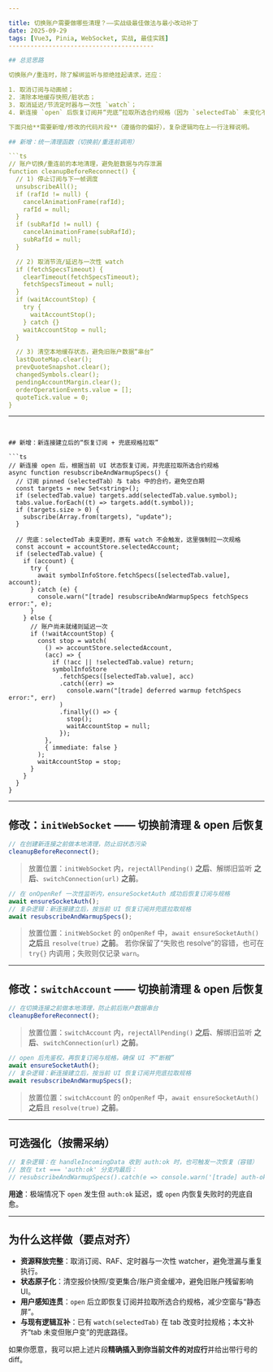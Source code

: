 ```yaml
---

title: 切换账户需要做哪些清理？——实战级最佳做法与最小改动补丁
date: 2025-09-29
tags: [Vue3, Pinia, WebSocket, 实战, 最佳实践]
----------------------------------------

## 总览思路

切换账户/重连时，除了解绑监听与拒绝挂起请求，还应：

1. 取消订阅与动画帧；
2. 清除本地缓存快照/脏状态；
3. 取消延迟/节流定时器与一次性 `watch`；
4. 新连接 `open` 后恢复订阅并“兜底”拉取所选合约规格（因为 `selectedTab` 未变化不会触发已有的 watch）。

下面只给**需要新增/修改的代码片段**（遵循你的偏好），复杂逻辑均在上一行注释说明。

## 新增：统一清理函数（切换前/重连前调用）

```ts
// 账户切换/重连前的本地清理，避免脏数据与内存泄漏
function cleanupBeforeReconnect() {
  // 1) 停止订阅与下一帧调度
  unsubscribeAll();
  if (rafId != null) {
    cancelAnimationFrame(rafId);
    rafId = null;
  }
  if (subRafId != null) {
    cancelAnimationFrame(subRafId);
    subRafId = null;
  }

  // 2) 取消节流/延迟与一次性 watch
  if (fetchSpecsTimeout) {
    clearTimeout(fetchSpecsTimeout);
    fetchSpecsTimeout = null;
  }
  if (waitAccountStop) {
    try {
      waitAccountStop();
    } catch {}
    waitAccountStop = null;
  }

  // 3) 清空本地缓存状态，避免旧账户数据“串台”
  lastQuoteMap.clear();
  prevQuoteSnapshot.clear();
  changedSymbols.clear();
  pendingAccountMargin.clear();
  orderOperationEvents.value = [];
  quoteTick.value = 0;
}
```

---
```


## 新增：新连接建立后的“恢复订阅 + 兜底规格拉取”

```ts
// 新连接 open 后，根据当前 UI 状态恢复订阅，并兜底拉取所选合约规格
async function resubscribeAndWarmupSpecs() {
  // 订阅 pinned（selectedTab）与 tabs 中的合约，避免空白期
  const targets = new Set<string>();
  if (selectedTab.value) targets.add(selectedTab.value.symbol);
  tabs.value.forEach((t) => targets.add(t.symbol));
  if (targets.size > 0) {
    subscribe(Array.from(targets), "update");
  }

  // 兜底：selectedTab 未变更时，原有 watch 不会触发，这里强制拉一次规格
  const account = accountStore.selectedAccount;
  if (selectedTab.value) {
    if (account) {
      try {
        await symbolInfoStore.fetchSpecs([selectedTab.value], account);
      } catch (e) {
        console.warn("[trade] resubscribeAndWarmupSpecs fetchSpecs error:", e);
      }
    } else {
      // 账户尚未就绪则延迟一次
      if (!waitAccountStop) {
        const stop = watch(
          () => accountStore.selectedAccount,
          (acc) => {
            if (!acc || !selectedTab.value) return;
            symbolInfoStore
              .fetchSpecs([selectedTab.value], acc)
              .catch((err) =>
                console.warn("[trade] deferred warmup fetchSpecs error:", err)
              )
              .finally(() => {
                stop();
                waitAccountStop = null;
              });
          },
          { immediate: false }
        );
        waitAccountStop = stop;
      }
    }
  }
}
```

---

## 修改：`initWebSocket` —— 切换前清理 & open 后恢复

```ts
// 在创建新连接之前做本地清理，防止旧状态污染
cleanupBeforeReconnect();
```

> 放置位置：`initWebSocket` 内，`rejectAllPending()` **之后**、解绑旧监听 **之后**、`switchConnection(url)` **之前**。

```ts
// 在 onOpenRef 一次性监听内，ensureSocketAuth 成功后恢复订阅与规格
await ensureSocketAuth();
// 复杂逻辑：新连接建立后，按当前 UI 恢复订阅并兜底拉取规格
await resubscribeAndWarmupSpecs();
```

> 放置位置：`initWebSocket` 的 `onOpenRef` 中，`await ensureSocketAuth()` **之后**且 `resolve(true)` **之前**。
> 若你保留了“失败也 resolve”的容错，也可在 `try{}` 内调用；失败则仅记录 `warn`。

---

## 修改：`switchAccount` —— 切换前清理 & open 后恢复

```ts
// 在切换连接之前做本地清理，防止前后账户数据串台
cleanupBeforeReconnect();
```

> 放置位置：`switchAccount` 内，`rejectAllPending()` **之后**、解绑旧监听 **之后**、`switchConnection(url)` **之前**。

```ts
// open 后先鉴权，再恢复订阅与规格，确保 UI 不“断粮”
await ensureSocketAuth();
// 复杂逻辑：新连接建立后，按当前 UI 恢复订阅并兜底拉取规格
await resubscribeAndWarmupSpecs();
```

> 放置位置：`switchAccount` 的 `onOpenRef` 中，`await ensureSocketAuth()` **之后**且 `resolve(true)` **之前**。

---

## 可选强化（按需采纳）

```ts
// 复杂逻辑：在 handleIncomingData 收到 auth:ok 时，也可触发一次恢复（容错）
// 放在 txt === 'auth:ok' 分支内最后：
// resubscribeAndWarmupSpecs().catch(e => console.warn('[trade] auth-ok warmup fail:', e))
```

**用途**：极端情况下 `open` 发生但 `auth:ok` 延迟，或 `open` 内恢复失败时的兜底自愈。

---

## 为什么这样做（要点对齐）

- **资源释放完整**：取消订阅、RAF、定时器与一次性 watcher，避免泄漏与重复执行。
- **状态原子化**：清空报价快照/变更集合/账户资金缓冲，避免旧账户残留影响 UI。
- **用户感知连贯**：`open` 后立即恢复订阅并拉取所选合约规格，减少空窗与“静态屏”。
- **与现有逻辑互补**：已有 `watch(selectedTab)` 在 tab 改变时拉规格；本文补齐“tab 未变但账户变”的兜底路径。

如果你愿意，我可以把上述片段**精确插入到你当前文件的对应行**并给出带行号的 diff。
